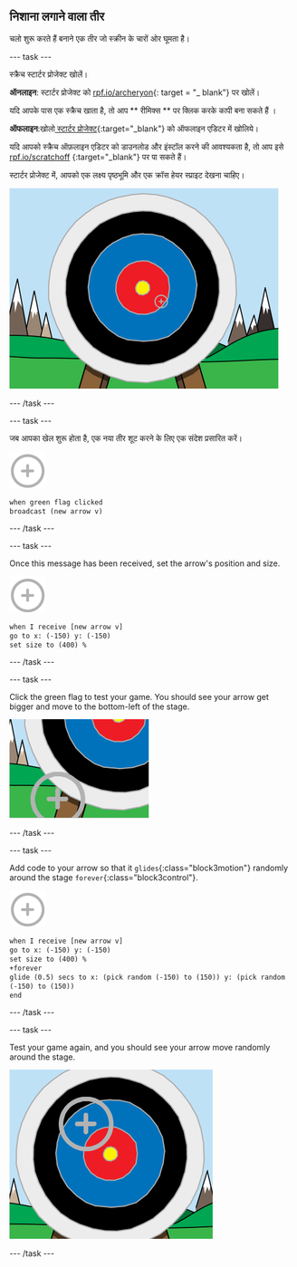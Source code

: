 ## निशाना लगाने वाला तीर

चलो शुरू करते हैं बनाने एक तीर जो स्क्रीन के चारों ओर घूमता है।

\--- task \---

स्क्रैच स्टार्टर प्रोजेक्ट खोलें।

**ऑनलाइन**: स्टार्टर प्रोजेक्ट को [rpf.io/archeryon](http://rpf.io/archeryon){: target = "_ blank"} पर खोलें।

यदि आपके पास एक स्क्रैच खाता है, तो आप ** रीमिक्स ** पर क्लिक करके कापी बना सकते हैं ।

**ऑफलाइन**:खोलो[ स्टार्टर प्रोजेक्ट](http://rpf.io/p/en/archery-go){:target="_blank"} को ऑफलाइन एडिटर में खोलिये।

यदि आपको स्क्रैच ऑफ़लाइन एडिटर को डाउनलोड और इंस्टॉल करने की आवश्यकता है, तो आप इसे [rpf.io/scratchoff](http://rpf.io/scratchoff) {:target="_blank"} पर पा सकते हैं।

स्टार्टर प्रोजेक्ट में, आपको एक लक्ष्य पृष्ठभूमि और एक क्रॉस हेयर स्प्राइट देखना चाहिए।

![प्रारंभक प्रोजैक्ट](images/archery-starter.png)

\--- /task \---

\--- task \---

जब आपका खेल शुरू होता है, एक नया तीर शूट करने के लिए एक संदेश प्रसारित करें।

![लक्ष्य स्प्राइट](images/target-sprite.png)

```blocks3
when green flag clicked
broadcast (new arrow v)
```

\--- /task \---

\--- task \---

Once this message has been received, set the arrow's position and size.

![लक्ष्य स्प्राइट](images/target-sprite.png)

```blocks3
when I receive [new arrow v]
go to x: (-150) y: (-150)
set size to (400) %
```

\--- /task \---

\--- task \---

Click the green flag to test your game. You should see your arrow get bigger and move to the bottom-left of the stage.

![larger target sprite in bottom left of stage](images/archery-start-test.png)

\--- /task \---

\--- task \---

Add code to your arrow so that it `glides`{:class="block3motion"} randomly around the stage `forever`{:class="block3control"}.

![target sprite](images/target-sprite.png)

```blocks3
when I receive [new arrow v]
go to x: (-150) y: (-150)
set size to (400) %
+forever
glide (0.5) secs to x: (pick random (-150) to (150)) y: (pick random (-150) to (150))
end
```

\--- /task \---

\--- task \---

Test your game again, and you should see your arrow move randomly around the stage.

![target in a different position](images/archery-glide-test.png)

\--- /task \---